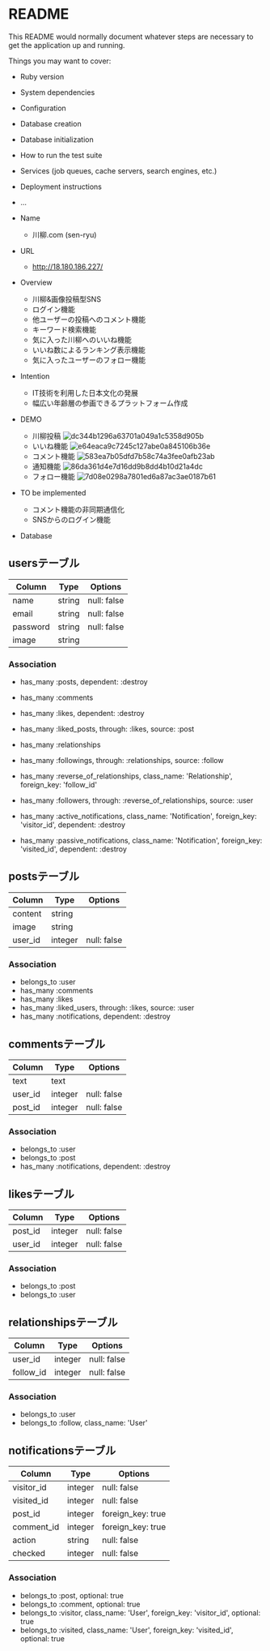 # README

This README would normally document whatever steps are necessary to get the
application up and running.

Things you may want to cover:

* Ruby version

* System dependencies

* Configuration

* Database creation

* Database initialization

* How to run the test suite

* Services (job queues, cache servers, search engines, etc.)

* Deployment instructions

* ...

* Name
  - 川柳.com (sen-ryu)

* URL
  - http://18.180.186.227/

* Overview
  - 川柳&画像投稿型SNS
  - ログイン機能
  - 他ユーザーの投稿へのコメント機能
  - キーワード検索機能
  - 気に入った川柳へのいいね機能
  - いいね数によるランキング表示機能
  - 気に入ったユーザーのフォロー機能

* Intention
  - IT技術を利用した日本文化の発展
  - 幅広い年齢層の参画できるプラットフォーム作成

* DEMO
  - 川柳投稿
  ![dc344b1296a63701a049a1c5358d905b](https://user-images.githubusercontent.com/60601764/77885387-ec6ba480-72a1-11ea-8935-0784aabb8a29.gif)
  - いいね機能
  ![e64eaca9c7245c127abe0a845106b36e](https://user-images.githubusercontent.com/60601764/77885368-e1b10f80-72a1-11ea-9363-ea16375427ef.gif)
  - コメント機能
  ![583ea7b05dfd7b58c74a3fee0afb23ab](https://user-images.githubusercontent.com/60601764/77885402-f097c200-72a1-11ea-8109-7719c26ddaa5.gif)
  - 通知機能
  ![86da361d4e7d16dd9b8dd4b10d21a4dc](https://user-images.githubusercontent.com/60601764/77885426-f55c7600-72a1-11ea-9125-64b2f3b536a3.gif)
  - フォロー機能
  ![7d08e0298a7801ed6a87ac3ae0187b61](https://user-images.githubusercontent.com/60601764/77885436-f7bed000-72a1-11ea-8ef2-d3f0efc8e6a6.gif)

* TO be implemented
  - コメント機能の非同期通信化
  - SNSからのログイン機能

* Database

## usersテーブル

|Column|Type|Options|
|------|----|-------|
|name|string|null: false|
|email|string|null: false|
|password|string|null: false|
|image|string|

### Association

- has_many :posts, dependent: :destroy
- has_many :comments
- has_many :likes, dependent: :destroy
- has_many :liked_posts, through: :likes, source: :post

- has_many :relationships
- has_many :followings, through: :relationships, source: :follow
- has_many :reverse_of_relationships, class_name: 'Relationship', foreign_key: 'follow_id'
- has_many :followers, through: :reverse_of_relationships, source: :user
- has_many :active_notifications, class_name: 'Notification', foreign_key: 'visitor_id', dependent: :destroy
- has_many :passive_notifications, class_name: 'Notification', foreign_key: 'visited_id', dependent: :destroy


## postsテーブル

|Column|Type|Options|
|------|----|-------|
|content|string|
|image|string|
|user_id|integer|null: false|foreign_key: true|

### Association
- belongs_to :user
- has_many :comments
- has_many :likes
- has_many :liked_users, through: :likes, source: :user
- has_many :notifications, dependent: :destroy


## commentsテーブル

|Column|Type|Options|
|------|----|-------|
|text|text|
|user_id|integer|null: false|foreign_key: true|
|post_id|integer|null: false|foreign_key: true|

### Association

- belongs_to :user
- belongs_to :post
- has_many :notifications, dependent: :destroy


## likesテーブル

|Column|Type|Options|
|------|----|-------|
|post_id|integer|null: false|foreign_key: true|
|user_id|integer|null: false|foreign_key: true|

### Association

- belongs_to :post
- belongs_to :user


## relationshipsテーブル

|Column|Type|Options|
|------|----|-------|
|user_id|integer|null: false|foreign_key: true|
|follow_id|integer|null: false|foreign_key: true|

### Association

- belongs_to :user
- belongs_to :follow, class_name: 'User'


## notificationsテーブル

|Column|Type|Options|
|------|----|-------|
|visitor_id|integer|null: false|foreign_key: true|
|visited_id|integer|null: false|foreign_key: true|
|post_id|integer|foreign_key: true|
|comment_id|integer|foreign_key: true|
|action|string|null: false|foreign_key: true|
|checked|integer|null: false|foreign_key: true|

### Association

- belongs_to :post, optional: true
- belongs_to :comment, optional: true
- belongs_to :visitor, class_name: 'User', foreign_key: 'visitor_id', optional: true
- belongs_to :visited, class_name: 'User', foreign_key: 'visited_id', optional: true